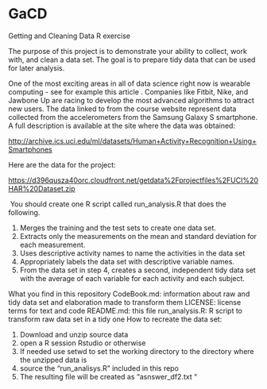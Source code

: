 # GaCD
Getting and Cleaning Data R exercise

The purpose of this project is to demonstrate your ability to collect, work with, and clean a data set. The goal is to prepare tidy data that can be used for later analysis. 

One of the most exciting areas in all of data science right now is wearable computing - see for example this article . Companies like Fitbit, Nike, and Jawbone Up are racing to develop the most advanced algorithms to attract new users. The data linked to from the course website represent data collected from the accelerometers from the Samsung Galaxy S smartphone. A full description is available at the site where the data was obtained: 

http://archive.ics.uci.edu/ml/datasets/Human+Activity+Recognition+Using+Smartphones 

Here are the data for the project: 

https://d396qusza40orc.cloudfront.net/getdata%2Fprojectfiles%2FUCI%20HAR%20Dataset.zip 

 You should create one R script called run_analysis.R that does the following. 
1. Merges the training and the test sets to create one data set. 
2. Extracts only the measurements on the mean and standard deviation for each measurement.  
3. Uses descriptive activity names to name the activities in the data set 
4. Appropriately labels the data set with descriptive variable names.  
5. From the data set in step 4, creates a second, independent tidy data set with the average of each variable for each activity and each subject.

What you find in this repository
CodeBook.md: information about raw and tidy data set and elaboration made to transform them 
LICENSE: license terms for text and code 
README.md: this file 
run_analysis.R: R script to transform raw data set in a tidy one 
How to recreate the data set:
1. Download and unzip source data
2. open a R session Rstudio or otherwise
3. If needed use setwd to set the working directory to the directory where the unzipped data is
4. source the “run_analisys.R” included in this repo
5. The resulting file will be created as “asnswer_df2.txt “
